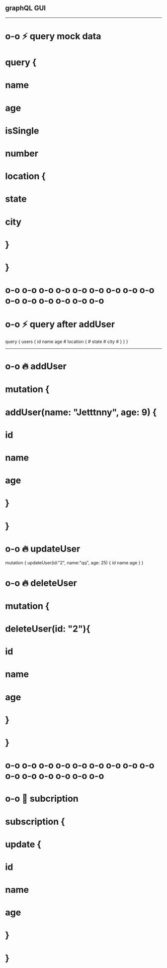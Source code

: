 ##  graphQL GUI

--------------------------------------------                                 --------------------------------------------

# o-o ⚡️ query mock data 

# query {
#   name
# 	age
#   isSingle
#   number
  
#   location {
#     state
# 		city
#   }
# }

# o-o o-o o-o o-o o-o o-o o-o o-o o-o o-o o-o o-o o-o o-o o-o

# o-o ⚡️ query after addUser

query {
  users {
    id
    name
    age
    # location {
    #   state
    #   city
    # }
  }
} 

--------------------------------------------                                 --------------------------------------------

# o-o 🔥 addUser

# mutation {
#   addUser(name: "Jetttnny", age: 9) {
#     id
#     name
#     age
#   }
# }

# o-o 🔥 updateUser

mutation {
  updateUser(id:"2", name:"qq", age: 25) {
    id
    name
    age
  }
}

# o-o 🔥 deleteUser

# mutation {
#   deleteUser(id: "2"){
#     id
#     name
#     age
#   }
# }

# o-o o-o o-o o-o o-o o-o o-o o-o o-o o-o o-o o-o o-o o-o o-o

# o-o 🧚 subcription 

# subscription {
#   update {
#     id
#     name
#     age
#   }
# }





